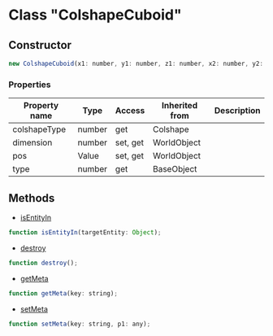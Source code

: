 # Class "ColshapeCuboid"

## Constructor

```js
new ColshapeCuboid(x1: number, y1: number, z1: number, x2: number, y2: number, z2: number);
```

### Properties

| Property name | Type | Access | Inherited from | Description |
| -------------- | ----------- | -------- | -------- | ----------- |
| colshapeType | number | get | Colshape |  |
| dimension | number | set, get | WorldObject |  |
| pos | Value | set, get | WorldObject |  |
| type | number | get | BaseObject |  |


## Methods

* [isEntityIn](docs/ServerAPI/nodejs/modules/alt/classes/Colshape/method_isEntityIn.md)
```js
function isEntityIn(targetEntity: Object);
```
* [destroy](docs/ServerAPI/nodejs/modules/alt/classes/BaseObject/method_destroy.md)
```js
function destroy();
```
* [getMeta](docs/ServerAPI/nodejs/modules/alt/classes/BaseObject/method_getMeta.md)
```js
function getMeta(key: string);
```
* [setMeta](docs/ServerAPI/nodejs/modules/alt/classes/BaseObject/method_setMeta.md)
```js
function setMeta(key: string, p1: any);
```



